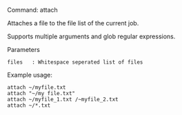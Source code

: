 Command:	attach <files>

Attaches a file to the file list of the current job.

Supports multiple arguments and glob regular expressions.

Parameters

    files	: Whitespace seperated list of files

Example usage:

    attach ~/myfile.txt
    attach "~/my file.txt"
    attach ~/myfile_1.txt /~myfile_2.txt
    attach ~/*.txt